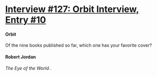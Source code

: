 # [Interview #127: Orbit Interview, Entry #10](https://www.theoryland.com/intvmain.php?i=127#10)

#### Orbit

Of the nine books published so far, which one has your favorite cover?

#### Robert Jordan

*The Eye of the World*
.

